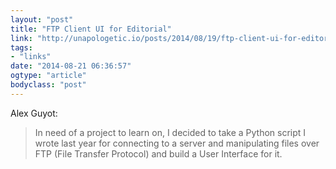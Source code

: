 ```yaml
---
layout: "post"
title: "FTP Client UI for Editorial"
link: "http://unapologetic.io/posts/2014/08/19/ftp-client-ui-for-editorial/"
tags: 
- "links"
date: "2014-08-21 06:36:57"
ogtype: "article"
bodyclass: "post"
---
```


Alex Guyot:

> In need of a project to learn on, I decided to take a Python script I wrote last year for connecting to a server and manipulating files over FTP (File Transfer Protocol) and build a User Interface for it.